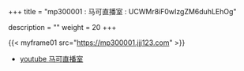 +++
title = "mp300001 : 马可直播室 : UCWMr8iF0wIzgZM6duhLEhOg"

description = ""
weight = 20
+++

{{< myframe01 src="https://mp300001.jjj123.com" >}}

* [ youtube 马可直播室 ](https://www.youtube.com/channel/UCWMr8iF0wIzgZM6duhLEhOg/videos)

